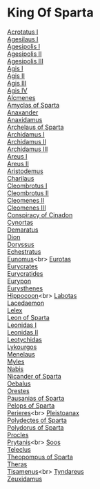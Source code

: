 # King Of Sparta
[Acrotatus I](https://en.wikipedia.org/wiki/Acrotatus_I)<br>
[Agesilaus I](https://en.wikipedia.org/wiki/Agesilaus_I)<br>
[Agesipolis I](https://en.wikipedia.org/wiki/Agesipolis_I)<br>
[Agesipolis II](https://en.wikipedia.org/wiki/Agesipolis_II)<br>
[Agesipolis III](https://en.wikipedia.org/wiki/Agesipolis_III)<br>
[Agis I](https://en.wikipedia.org/wiki/Agis_I)<br>
[Agis II](https://en.wikipedia.org/wiki/Agis_II)<br>
[Agis III](https://en.wikipedia.org/wiki/Agis_III)<br>
[Agis IV](https://en.wikipedia.org/wiki/Agis_IV)<br>
[Alcmenes](https://en.wikipedia.org/wiki/Alcmenes)<br>
[Amyclas of Sparta](https://en.wikipedia.org/wiki/Amyclas_of_Sparta)<br>
[Anaxander](https://en.wikipedia.org/wiki/Anaxander)<br>
[Anaxidamus](https://en.wikipedia.org/wiki/Anaxidamus)<br>
[Archelaus of Sparta](https://en.wikipedia.org/wiki/Archelaus_of_Sparta)<br>
[Archidamus I](https://en.wikipedia.org/wiki/Archidamus_I)<br>
[Archidamus II](https://en.wikipedia.org/wiki/Archidamus_II)<br>
[Archidamus III](https://en.wikipedia.org/wiki/Archidamus_III)<br>
[Areus I](https://en.wikipedia.org/wiki/Areus_I)<br>
[Areus II](https://en.wikipedia.org/wiki/Areus_II)<br>
[Aristodemus](https://en.wikipedia.org/wiki/Aristodemus)<br>
[Charilaus](https://en.wikipedia.org/wiki/Charilaus)<br>
[Cleombrotus I](https://en.wikipedia.org/wiki/Cleombrotus_I)<br>
[Cleombrotus II](https://en.wikipedia.org/wiki/Cleombrotus_II)<br>
[Cleomenes II](https://en.wikipedia.org/wiki/Cleomenes_II)<br>
[Cleomenes III](https://en.wikipedia.org/wiki/Cleomenes_III)<br>
[Conspiracy of Cinadon](https://en.wikipedia.org/wiki/Conspiracy_of_Cinadon)<br>
[Cynortas](https://en.wikipedia.org/wiki/Cynortas)<br>
[Demaratus](https://en.wikipedia.org/wiki/Demaratus)<br>
[Dion](https://en.wikipedia.org/wiki/Dion_(mythology))<br>
[Doryssus](https://en.wikipedia.org/wiki/Doryssus)<br>
[Echestratus](https://en.wikipedia.org/wiki/Echestratus)<br>
[Eunomus](https://en.wikipedia.org/wiki/Eunomus_(king_of_Sparta))<br>
[Eurotas](https://en.wikipedia.org/wiki/Eurotas)<br>
[Eurycrates](https://en.wikipedia.org/wiki/Eurycrates)<br>
[Eurycratides](https://en.wikipedia.org/wiki/Eurycratides)<br>
[Eurypon](https://en.wikipedia.org/wiki/Eurypon)<br>
[Eurysthenes](https://en.wikipedia.org/wiki/Eurysthenes)<br>
[Hippocoon](https://en.wikipedia.org/wiki/Hippocoon_(king_of_Sparta))<br>
[Labotas](https://en.wikipedia.org/wiki/Labotas)<br>
[Lacedaemon](https://en.wikipedia.org/wiki/Lacedaemon_(mythology))<br>
[Lelex](https://en.wikipedia.org/wiki/Lelex)<br>
[Leon of Sparta](https://en.wikipedia.org/wiki/Leon_of_Sparta)<br>
[Leonidas I](https://en.wikipedia.org/wiki/Leonidas_I)<br>
[Leonidas II](https://en.wikipedia.org/wiki/Leonidas_II)<br>
[Leotychidas](https://en.wikipedia.org/wiki/Leotychidas)<br>
[Lykourgos](https://en.wikipedia.org/wiki/Lykourgos_(king))<br>
[Menelaus](https://en.wikipedia.org/wiki/Menelaus)<br>
[Myles](https://en.wikipedia.org/wiki/Myles)<br>
[Nabis](https://en.wikipedia.org/wiki/Nabis)<br>
[Nicander of Sparta](https://en.wikipedia.org/wiki/Nicander_of_Sparta)<br>
[Oebalus](https://en.wikipedia.org/wiki/Oebalus)<br>
[Orestes](https://en.wikipedia.org/wiki/Orestes)<br>
[Pausanias of Sparta](https://en.wikipedia.org/wiki/Pausanias_of_Sparta)<br>
[Pelops of Sparta](https://en.wikipedia.org/wiki/Pelops_of_Sparta)<br>
[Perieres](https://en.wikipedia.org/wiki/Perieres_(king_of_Messenia))<br>
[Pleistoanax](https://en.wikipedia.org/wiki/Pleistoanax)<br>
[Polydectes of Sparta](https://en.wikipedia.org/wiki/Polydectes_of_Sparta)<br>
[Polydorus of Sparta](https://en.wikipedia.org/wiki/Polydorus_of_Sparta)<br>
[Procles](https://en.wikipedia.org/wiki/Procles)<br>
[Prytanis](https://en.wikipedia.org/wiki/Prytanis_(king_of_Sparta))<br>
[Soos](https://en.wikipedia.org/wiki/Soos)<br>
[Teleclus](https://en.wikipedia.org/wiki/Teleclus)<br>
[Theopompus of Sparta](https://en.wikipedia.org/wiki/Theopompus_of_Sparta)<br>
[Theras](https://en.wikipedia.org/wiki/Theras)<br>
[Tisamenus](https://en.wikipedia.org/wiki/Tisamenus_(son_of_Orestes))<br>
[Tyndareus](https://en.wikipedia.org/wiki/Tyndareus)<br>
[Zeuxidamus](https://en.wikipedia.org/wiki/Zeuxidamus)<br>
